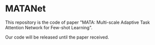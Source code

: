 # MATANet
This repository is the code of paper "MATA: Multi-scale Adaptive Task Attention Network for Few-shot Learning".

Our code will be released until the paper received.
